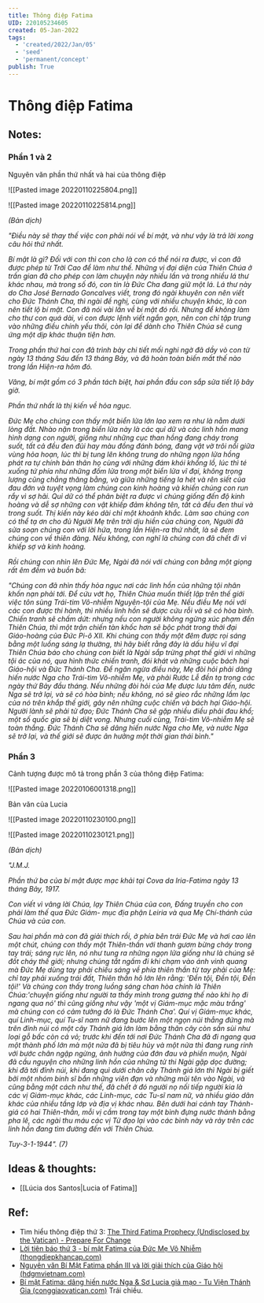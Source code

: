 ```yaml
---
title: Thông điệp Fatima
UID: 220105234605
created: 05-Jan-2022
tags:
  - 'created/2022/Jan/05'
  - 'seed'
  - 'permanent/concept'
publish: True
---
```

# Thông điệp Fatima

## Notes:

### Phần 1 và 2

Nguyên văn phần thứ nhất và hai của thông điệp

![[Pasted image 20220110225804.png]]

![[Pasted image 20220110225814.png]]

_(Bản dịch)_

_"Ðiều này sẽ thay thế việc con phải nói về bí mật, và như vậy là trả lời xong câu hỏi thứ nhất._

_Bí mật là gì? Ðối với con thì con cho là con có thể nói ra được, vì con đã được phép từ Trời Cao để làm như thế. Những vị đại diện của Thiên Chúa ở trần gian đã cho phép con làm chuyện này nhiều lần và trong nhiều lá thư khác nhau, mà trong số đó, con tin là Ðức Cha đang giữ một lá. Lá thư này do Cha José Bernado Goncalves viết, trong đó ngài khuyên con nên viết cho Ðức Thánh Cha, thì ngài đề nghị, cùng với nhiều chuyện khác, là con nên tiết lộ bí mật. Con đã nói vài lần về bí mật đó rồi. Nhưng để không làm cho thư con quá dài, vì con được lệnh viết ngắn gọn, nên con chỉ tập trung vào những điều chính yếu thôi, còn lại để dành cho Thiên Chúa sẽ cung ứng một dịp khác thuận tiện hơn._

_Trong phần thứ hai con đã trình bày chi tiết mối nghi ngờ đã dầy vò con từ ngày 13 tháng Sáu đến 13 tháng Bảy, và đã hoàn toàn biến mất thế nào trong lần Hiện-ra hôm đó._

_Vâng, bí mật gồm có 3 phần tách biệt, hai phần đầu con sắp sửa tiết lộ bây giờ._

_Phần thứ nhất là thị kiến về hỏa ngục._

_Ðức Mẹ cho chúng con thấy một biển lửa lớn lao xem ra như là nằm dưới lòng đất. Nhào nặn trong biển lửa này là các quỉ dữ và các linh hồn mang hình dạng con người, giống như những cục than hồng đang cháy trong suốt, tất cả đều đen đủi hay màu đồng đánh bóng, đang vật vờ trôi nổi giữa vùng hỏa hoạn, lúc thì bị tung lên không trung do những ngọn lửa hồng phát ra tự chính bản thân họ cùng với những đám khói khổng lồ, lúc thì té xuống tứ phía như những đốm lửa trong một biển lửa vĩ đại, không trọng lượng cũng chẳng thăng bằng, và giữa những tiếng la hét và rên siết của đau đớn và tuyệt vọng làm chúng con kinh hoàng và khiến chúng con run rẩy vì sợ hãi. Quỉ dữ có thể phân biệt ra được vì chúng giống đến độ kinh hoàng và dễ sợ những con vật khiếp đảm không tên, tất cả đều đen thui và trong suốt. Thị kiến này kéo dài chỉ một khoảnh khắc. Làm sao chúng con có thể tạ ơn cho đủ Người Mẹ trên trời dịu hiền của chúng con, Người đã sửa soạn chúng con với lời hứa, trong lần Hiện-ra thứ nhất, là sẽ đem chúng con về thiên đàng. Nếu không, con nghĩ là chúng con đã chết đi vì khiếp sợ và kinh hoàng._

_Rồi chúng con nhìn lên Ðức Mẹ, Ngài đã nói với chúng con bằng một giọng rất êm đềm và buồn bã:_ 

_"Chúng con đã nhìn thấy hỏa ngục nơi các linh hồn của những tội nhân khốn nạn phải tới. Ðể cứu vớt họ, Thiên Chúa muốn thiết lập trên thế giới việc tôn sùng Trái-tim Vô-nhiễm Nguyên-tội của Mẹ. Nếu điều Mẹ nói với các con được thi hành, thì nhiều linh hồn sẽ được cứu rỗi và sẽ có hòa bình. Chiến tranh sẽ chấm dứt: nhưng nếu con người không ngừng xúc phạm đến Thiên Chúa, thì một trận chiến tàn khốc hơn sẽ bộc phát trong thời đại Giáo-hoàng của Ðức Pi-ô XII. Khi chúng con thấy một đêm được rọi sáng bằng một luồng sáng lạ thường, thì hãy biết rằng đây là dấu hiệu vĩ đại Thiên Chúa báo cho chúng con biết là Ngài sắp trừng phạt thế giới vì những tội ác của nó, qua hình thức chiến tranh, đói khát và những cuộc bách hại Giáo-hội và Ðức Thánh Cha. Ðể ngăn ngừa điều này, Mẹ đòi hỏi phải dâng hiến nước Nga cho Trái-tim Vô-nhiễm Mẹ, và phải Rước Lễ đền tạ trong các ngày thứ Bảy đầu tháng. Nếu những đòi hỏi của Mẹ được lưu tâm đến, nước Nga sẽ trở lại, và sẽ có hòa bình; nếu không, nó sẽ gieo rắc những lầm lạc của nó trên khắp thế giới, gây nên những cuộc chiến và bách hại Giáo-hội. Người lành sẽ phải tử đạo; Ðức Thánh Cha sẽ gặp nhiều điều phải đau khổ; một số quốc gia sẽ bị diệt vong. Nhưng cuối cùng, Trái-tim Vô-nhiễm Mẹ sẽ toàn thắng. Ðức Thánh Cha sẽ dâng hiến nước Nga cho Mẹ, và nước Nga sẽ trở lại, và thế giới sẽ được ân hưởng một thời gian thái bình."_

### Phần 3
Cảnh tượng được mô tả trong phần 3 của thông điệp Fatima:

![[Pasted image 20220106001318.png]]

Bản văn của Lucia

![[Pasted image 20220110230100.png]]

![[Pasted image 20220110230121.png]]

_(Bản dịch)_

_"J.M.J._

_Phần thứ ba của bí mật được mạc khải tại Cova da Iria-Fatima ngày 13 tháng Bảy, 1917._

_Con viết vì vâng lời Chúa, lạy Thiên Chúa của con, Ðấng truyền cho con phải làm thế qua Ðức Giám- mục địa phận Leiria và qua Mẹ Chí-thánh của Chúa và của con._

_Sau hai phần mà con đã giải thích rồi, ở phía bên trái Ðức Mẹ và hơi cao lên một chút, chúng con thấy một Thiên-thần với thanh gươm bừng cháy trong tay trái; sáng rực lên, nó như tung ra những ngọn lửa giống như là chúng sẽ đốt cháy thế giới; nhưng chúng tắt ngấm đi khi chạm vào ánh vinh quang mà Ðức Mẹ dùng tay phải chiếu sáng về phía thiên thần từ tay phải của Mẹ: chỉ tay phải xuống trái đất, Thiên thần hô lớn lên rằng: 'Ðền tội, Ðền tội, Ðền tội!' Và chúng con thấy trong luồng sáng chan hòa chính là Thiên Chúa:'chuyện giống như người ta thấy mình trong gương thế nào khi họ đi ngang qua nó' thì cũng giống như vậy 'một vị Giám-mục mặc màu trắng' mà chúng con có cảm tưởng đó là Ðức Thánh Cha'. Quí vị Giám-mục khác, quí Linh-mục, quí Tu-sĩ nam nữ đang bước lên một ngọn núi thẳng đứng mà trên đỉnh núi có một cây Thánh giá lớn làm bằng thân cây còn sần sùi như loại gỗ bấc còn cả vỏ; trước khi đến tới nơi Ðức Thánh Cha đã đi ngang qua một thành phố lớn mà một nửa đã bị tiêu hủy và một nửa thì đang rung rinh với bước chân ngập ngừng, ảnh hưởng của đớn đau và phiền muộn, Ngài đã cầu nguyện cho những linh hồn của những tử thi Ngài gặp dọc đường; khi đã tới đỉnh núi, khi đang quì dưới chân cây Thánh giá lớn thì Ngài bị giết bởi một nhóm binh sĩ bắn những viên đạn và những mũi tên vào Ngài, và cũng bằng một cách như thế, đã chết ở đó người nọ nối tiếp người kia là các vị Giám-mục khác, các Linh-mục, các Tu-sĩ nam nữ, và nhiều giáo dân khác của nhiều tầng lớp và địa vị khác nhau. Bên dưới hai cánh tay Thánh-giá có hai Thiên-thần, mỗi vị cầm trong tay một bình đựng nước thánh bằng pha lê, các ngài thu máu các vị Tử đạo lại vào các bình này và rảy trên các linh hồn đang tìm đường đến với Thiên Chúa._ 

_Tuy-3-1-1944". (7)_

## Ideas & thoughts:
- [[Lúcia dos Santos|Lucia of Fatima]]
## Ref:
- Tìm hiểu thông điệp thứ 3: [The Third Fatima Prophecy (Undisclosed by the Vatican) - Prepare For Change](https://prepareforchange.net/2018/08/30/the-third-fatima-prophecy-undisclosed-by-the-vatican/)
- [Lời tiên báo thứ 3 - bí mật Fatima của Đức Mẹ Vô Nhiễm (thongdiepkhancap.com)](https://thongdiepkhancap.com/loi-tien-bao-thu-3-bi-mat-fatima.html)
- [Nguyên văn Bí Mật Fatima phần III và lời giải thích của Giáo hội (hdgmvietnam.com)](https://hdgmvietnam.com/chi-tiet/nguyen-van-bi-mat-fatima-phan-iii-va-loi-giai-thich-cua-giao-hoi-39579)
- [Bí mật Fatima: dâng hiến nước Nga & Sơ Lucia giả mạo - Tu Viện Thánh Gia (conggiaovatican.com)](https://conggiaovatican.com/fatima-so-lucia-gia-mao/) Trái chiều.
